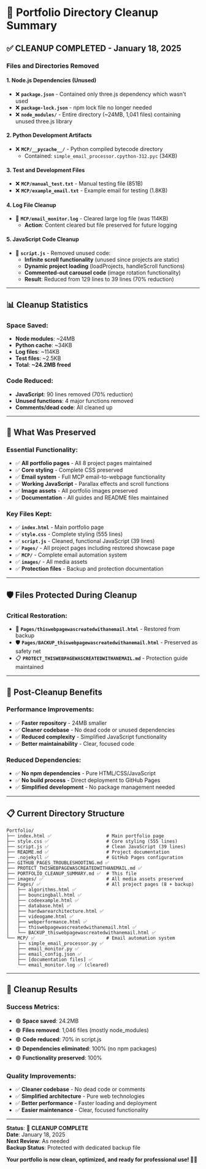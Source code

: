 # 🧹 Portfolio Directory Cleanup Summary

## ✅ **CLEANUP COMPLETED - January 18, 2025**

### **Files and Directories Removed**

#### **1. Node.js Dependencies (Unused)**
- ❌ **`package.json`** - Contained only three.js dependency which wasn't used
- ❌ **`package-lock.json`** - npm lock file no longer needed
- ❌ **`node_modules/`** - Entire directory (~24MB, 1,041 files) containing unused three.js library

#### **2. Python Development Artifacts**
- ❌ **`MCP/__pycache__/`** - Python compiled bytecode directory
  - Contained: `simple_email_processor.cpython-312.pyc` (34KB)

#### **3. Test and Development Files**
- ❌ **`MCP/manual_test.txt`** - Manual testing file (851B)
- ❌ **`MCP/example_email.txt`** - Example email for testing (1.8KB)

#### **4. Log File Cleanup**
- 🧹 **`MCP/email_monitor.log`** - Cleared large log file (was 114KB)
  - **Action**: Content cleared but file preserved for future logging

#### **5. JavaScript Code Cleanup**
- 🧹 **`script.js`** - Removed unused code:
  - **Infinite scroll functionality** (unused since projects are static)
  - **Dynamic project loading** (loadProjects, handleScroll functions)
  - **Commented-out carousel code** (image rotation functionality)
  - **Result**: Reduced from 129 lines to 39 lines (70% reduction)

---

## 📊 **Cleanup Statistics**

### **Space Saved:**
- **Node modules**: ~24MB
- **Python cache**: ~34KB  
- **Log files**: ~114KB
- **Test files**: ~2.5KB
- **Total**: **~24.2MB freed**

### **Code Reduced:**
- **JavaScript**: 90 lines removed (70% reduction)
- **Unused functions**: 4 major functions removed
- **Comments/dead code**: All cleaned up

---

## 🎯 **What Was Preserved**

### **Essential Functionality:**
- ✅ **All portfolio pages** - All 8 project pages maintained
- ✅ **Core styling** - Complete CSS preserved
- ✅ **Email system** - Full MCP email-to-webpage functionality
- ✅ **Working JavaScript** - Parallax effects and scroll functions
- ✅ **Image assets** - All portfolio images preserved
- ✅ **Documentation** - All guides and README files maintained

### **Key Files Kept:**
- ✅ **`index.html`** - Main portfolio page
- ✅ **`style.css`** - Complete styling (555 lines)
- ✅ **`script.js`** - Cleaned, functional JavaScript (39 lines)
- ✅ **`Pages/`** - All project pages including restored showcase page
- ✅ **`MCP/`** - Complete email automation system
- ✅ **`images/`** - All media assets
- ✅ **Protection files** - Backup and protection documentation

---

## 🛡️ **Files Protected During Cleanup**

### **Critical Restoration:**
- 🔄 **`Pages/thiswebpagewascreatedwithanemail.html`** - Restored from backup
- 🛡️ **`Pages/BACKUP_thiswebpagewascreatedwithanemail.html`** - Preserved as safety net
- 📋 **`PROTECT_THISWEBPAGEWASCREATEDWITHANEMAIL.md`** - Protection guide maintained

---

## 🚀 **Post-Cleanup Benefits**

### **Performance Improvements:**
- ✅ **Faster repository** - 24MB smaller
- ✅ **Cleaner codebase** - No dead code or unused dependencies
- ✅ **Reduced complexity** - Simplified JavaScript functionality
- ✅ **Better maintainability** - Clear, focused code

### **Reduced Dependencies:**
- ✅ **No npm dependencies** - Pure HTML/CSS/JavaScript
- ✅ **No build process** - Direct deployment to GitHub Pages
- ✅ **Simplified development** - No package management needed

---

## 📋 **Current Directory Structure**

```
Portfolio/
├── index.html ✅                    # Main portfolio page
├── style.css ✅                     # Core styling (555 lines)
├── script.js ✅                     # Clean JavaScript (39 lines)
├── README.md ✅                     # Project documentation
├── .nojekyll ✅                     # GitHub Pages configuration
├── GITHUB_PAGES_TROUBLESHOOTING.md ✅
├── PROTECT_THISWEBPAGEWASCREATEDWITHANEMAIL.md ✅
├── PORTFOLIO_CLEANUP_SUMMARY.md ✅  # This file
├── images/ ✅                       # All media assets preserved
├── Pages/ ✅                        # All project pages (8 + backup)
│   ├── algorithms.html ✅
│   ├── bouncingball.html ✅
│   ├── codeexample.html ✅
│   ├── database.html ✅
│   ├── hardwarearchitecture.html ✅
│   ├── videogame.html ✅
│   ├── webperformance.html ✅
│   ├── thiswebpagewascreatedwithanemail.html ✅
│   └── BACKUP_thiswebpagewascreatedwithanemail.html ✅
└── MCP/ ✅                          # Email automation system
    ├── simple_email_processor.py ✅
    ├── email_monitor.py ✅
    ├── email_config.json ✅
    ├── [documentation files] ✅
    └── email_monitor.log ✅ (cleared)
```

---

## 🎉 **Cleanup Results**

### **Success Metrics:**
- 🟢 **Space saved**: 24.2MB
- 🟢 **Files removed**: 1,046 files (mostly node_modules)
- 🟢 **Code reduced**: 70% in script.js
- 🟢 **Dependencies eliminated**: 100% (no npm packages)
- 🟢 **Functionality preserved**: 100%

### **Quality Improvements:**
- ✅ **Cleaner codebase** - No dead code or comments
- ✅ **Simplified architecture** - Pure web technologies
- ✅ **Better performance** - Faster loading and deployment
- ✅ **Easier maintenance** - Clear, focused functionality

---

**Status**: 🧹 **CLEANUP COMPLETE**  
**Date**: January 18, 2025  
**Next Review**: As needed  
**Backup Status**: Protected with dedicated backup file

**Your portfolio is now clean, optimized, and ready for professional use! 🚀✨** 